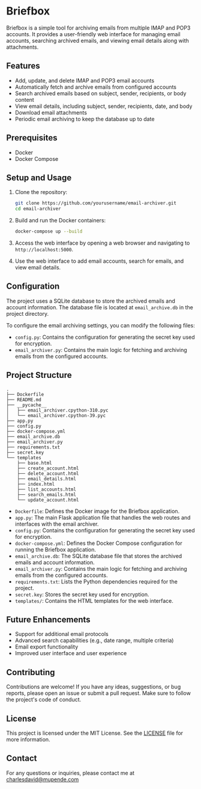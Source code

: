 # Briefbox

Briefbox is a simple tool for archiving emails from multiple IMAP and POP3 accounts. It provides a user-friendly web interface for managing email accounts, searching archived emails, and viewing email details along with attachments.

## Features

- Add, update, and delete IMAP and POP3 email accounts
- Automatically fetch and archive emails from configured accounts
- Search archived emails based on subject, sender, recipients, or body content
- View email details, including subject, sender, recipients, date, and body
- Download email attachments
- Periodic email archiving to keep the database up to date

## Prerequisites

- Docker
- Docker Compose

## Setup and Usage

1. Clone the repository:
   ```bash
   git clone https://github.com/yourusername/email-archiver.git
   cd email-archiver
   ```

2. Build and run the Docker containers:
   ```bash
   docker-compose up --build
   ```

3. Access the web interface by opening a web browser and navigating to `http://localhost:5000`.

4. Use the web interface to add email accounts, search for emails, and view email details.

## Configuration

The project uses a SQLite database to store the archived emails and account information. The database file is located at `email_archive.db` in the project directory.

To configure the email archiving settings, you can modify the following files:

- `config.py`: Contains the configuration for generating the secret key used for encryption.
- `email_archiver.py`: Contains the main logic for fetching and archiving emails from the configured accounts.

## Project Structure

```
.
├── Dockerfile
├── README.md
├── __pycache__
│   ├── email_archiver.cpython-310.pyc
│   └── email_archiver.cpython-39.pyc
├── app.py
├── config.py
├── docker-compose.yml
├── email_archive.db
├── email_archiver.py
├── requirements.txt
├── secret.key
└── templates
    ├── base.html
    ├── create_account.html
    ├── delete_account.html
    ├── email_details.html
    ├── index.html
    ├── list_accounts.html
    ├── search_emails.html
    └── update_account.html
```

- `Dockerfile`: Defines the Docker image for the Briefbox application.
- `app.py`: The main Flask application file that handles the web routes and interfaces with the email archiver.
- `config.py`: Contains the configuration for generating the secret key used for encryption.
- `docker-compose.yml`: Defines the Docker Compose configuration for running the Briefbox application.
- `email_archive.db`: The SQLite database file that stores the archived emails and account information.
- `email_archiver.py`: Contains the main logic for fetching and archiving emails from the configured accounts.
- `requirements.txt`: Lists the Python dependencies required for the project.
- `secret.key`: Stores the secret key used for encryption.
- `templates/`: Contains the HTML templates for the web interface.

## Future Enhancements

- Support for additional email protocols
- Advanced search capabilities (e.g., date range, multiple criteria)
- Email export functionality
- Improved user interface and user experience

## Contributing

Contributions are welcome! If you have any ideas, suggestions, or bug reports, please open an issue or submit a pull request. Make sure to follow the project's code of conduct.

## License

This project is licensed under the MIT License. See the [LICENSE](LICENSE) file for more information.

## Contact

For any questions or inquiries, please contact me at charlesdavid@mupende.com
